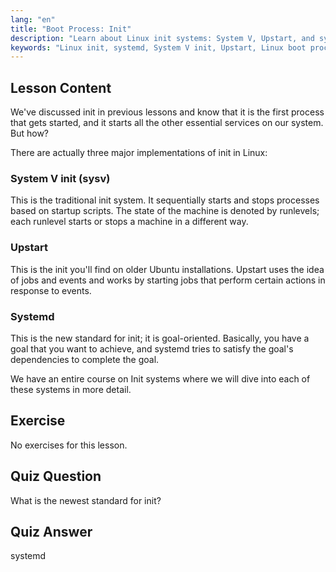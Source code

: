 ```yaml
---
lang: "en"
title: "Boot Process: Init"
description: "Learn about Linux init systems: System V, Upstart, and systemd. Understand their roles in the boot process and how they manage services. Start your Linux journey!"
keywords: "Linux init, systemd, System V init, Upstart, Linux boot process, Linux tutorial, beginner Linux, Linux guide"
---
```


## Lesson Content

We've discussed init in previous lessons and know that it is the first process that gets started, and it starts all the other essential services on our system. But how?

There are actually three major implementations of init in Linux:

### System V init (sysv)

This is the traditional init system. It sequentially starts and stops processes based on startup scripts. The state of the machine is denoted by runlevels; each runlevel starts or stops a machine in a different way.

### Upstart

This is the init you'll find on older Ubuntu installations. Upstart uses the idea of jobs and events and works by starting jobs that perform certain actions in response to events.

### Systemd

This is the new standard for init; it is goal-oriented. Basically, you have a goal that you want to achieve, and systemd tries to satisfy the goal's dependencies to complete the goal.

We have an entire course on Init systems where we will dive into each of these systems in more detail.

## Exercise

No exercises for this lesson.

## Quiz Question

What is the newest standard for init?

## Quiz Answer

systemd
